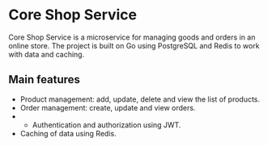 # Core Shop Service

Core Shop Service is a microservice for managing goods and orders in an online store. The project is built on Go using PostgreSQL and Redis to work with data and caching.

## Main features

- Product management: add, update, delete and view the list of products.
- Order management: create, update and view orders.
- - Authentication and authorization using JWT.
- Caching of data using Redis.